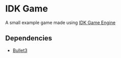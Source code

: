 # IDK Game


A small example game made using [IDK Game Engine](https://github.com/mellic03/IDKGameEngine/tree/1f9984ca288ad8506002fa44ab92ebba787d5108)



##  Dependencies
- [Bullet3](https://github.com/bulletphysics/bullet3)

